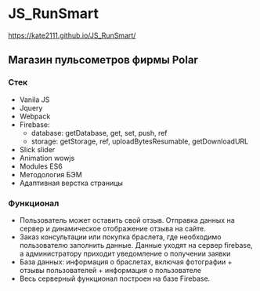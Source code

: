 # JS_RunSmart

 https://kate2111.github.io/JS_RunSmart/

<h2>Магазин пульсометров фирмы Polar</h2>

<h3>Стек</h3>
<ul>
    <li>Vanila JS</li>
    <li>Jquery</li>
    <li>Webpack</li>
    <li>Firebase:
       <ul>
         <li>database: getDatabase, get, set, push, ref</li>
         <li>storage: getStorage, ref, uploadBytesResumable, getDownloadURL</li>
       </ul>
    </li>
    <li>Slick slider</li>
    <li>Animation wowjs</li>
    <li>Modules ES6</li>
    <li>Методология БЭМ</li>
    <li> Адаптивная верстка страницы</li>
</ul>

<h3>Функционал</h3>
<ul>
    <li>Пользователь может оставить свой отзыв. Отправка данных на сервер и динамическое отображение отзыва на сайте.</li>
    <li>Заказ консультации или покупка браслета, где необходимо пользователю заполнить данные. Данные уходят на сервер firebase,  а администратору приходит уведомление о получении заявки</li>
    <li>База данных: информация о браслетах, включая фотографии + отзывы пользователей + информация о пользователе</li>
    <li>Весь серверный функционал построен на базе Firebase.</li>
</ul>



